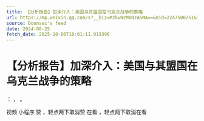 ```yaml
---
title: 【分析报告】加深介入：美国与其盟国在乌克兰战争的策略
url: https://mp.weixin.qq.com/s?__biz=MzkwNzM0NzA5MA==&mid=2247500251&idx=1&sn=d7ba66045382859d71d830950ffbb863
source: Doonsec's feed
date: 2024-08-25
fetch_date: 2025-10-06T18:01:11.919396
---
```


# 【分析报告】加深介入：美国与其盟国在乌克兰战争的策略

：
，
。

视频
小程序
赞
，轻点两下取消赞
在看
，轻点两下取消在看